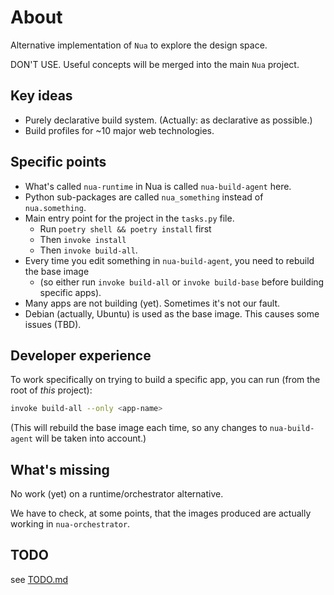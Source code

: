 # About

Alternative implementation of `Nua` to explore the design space.

DON'T USE. Useful concepts will be merged into the main `Nua` project.

## Key ideas

- Purely declarative build system. (Actually: as declarative as possible.)
- Build profiles for ~10 major web technologies.

## Specific points

- What's called `nua-runtime` in Nua is called `nua-build-agent` here.
- Python sub-packages are called `nua_something` instead of `nua.something`.
- Main entry point for the project in the `tasks.py` file.
  - Run `poetry shell && poetry install` first
  - Then `invoke install`
  - Then `invoke build-all`.
- Every time you edit something in `nua-build-agent`, you need to rebuild the base image
  - (so either run `invoke build-all` or `invoke build-base` before building specific apps).
- Many apps are not building (yet). Sometimes it's not our fault.
- Debian (actually, Ubuntu) is used as the base image. This causes some issues (TBD).

## Developer experience

To work specifically on trying to build a specific app, you can run (from the root of _this_ project):

```bash
invoke build-all --only <app-name>
```

(This will rebuild the base image each time, so any changes to `nua-build-agent` will be taken into account.)

## What's missing

No work (yet) on a runtime/orchestrator alternative.

We have to check, at some points, that the images produced are actually working in `nua-orchestrator`.

## TODO

see [TODO.md](./TODO.md)

